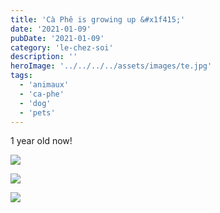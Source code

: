 ```yaml
---
title: 'Cà Phê is growing up &#x1f415;'
date: '2021-01-09'
pubDate: '2021-01-09'
category: 'le-chez-soi'
description: ''
heroImage: '../../../../assets/images/te.jpg'
tags:
  - 'animaux'
  - 'ca-phe'
  - 'dog'
  - 'pets'
---
```


1 year old now!

![](https://malparty.cluster010.ovh.net/wp-content/uploads/2021/01/img_20210108_1543042896599882218540212.jpg)

![](https://malparty.cluster010.ovh.net/wp-content/uploads/2021/01/img_20210108_1541442665001309286920588.jpg)

<!--more-->

![](https://malparty.cluster010.ovh.net/wp-content/uploads/2021/01/img_20201219_1638554829853043515128382.jpg)
